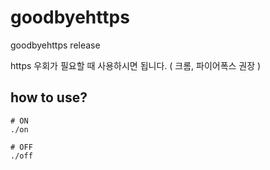 # goodbyehttps
goodbyehttps release

https 우회가 필요할 때 사용하시면 됩니다. ( 크롬, 파이어폭스 권장 )

## how to use?
```
# ON
./on

# OFF
./off
```
